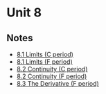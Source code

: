 # Unit 8

## Notes

- <a href="../notes/PCHA_8.1_Limits_C.pdf">8.1 Limits (C period)</a>
- <a href="../notes/PCHA_8.1_Limits_F.pdf">8.1 Limits (F period)</a>
- <a href="../notes/PCHA_8.2_Continuity_C.pdf">8.2 Continuity (C period)</a>
- <a href="../notes/PCHA_8.2_Continuity_F.pdf">8.2 Continuity (F period)</a>
- <a href="../notes/PCHA_8.3_Derivative_F.pdf">8.3 The Derivative (F period)</a>

